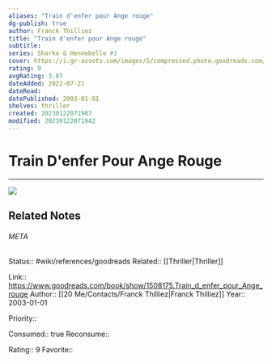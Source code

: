 ```yaml
---
aliases: "Train d'enfer pour Ange rouge"
dg-publish: true
author: Franck Thilliez
title: "Train d'enfer pour Ange rouge"
subtitle: 
series: Sharko & Hennebelle #1
cover: https://i.gr-assets.com/images/S/compressed.photo.goodreads.com/books/1184441944l/1508175._SY475_.jpg
rating: 9
avgRating: 3.87
dateAdded: 2022-07-21
dateRead: 
datePublished: 2003-01-01
shelves: thriller
created: 20230122071907
modified: 20230122071942
---
```

# Train D'enfer Pour Ange Rouge
---
![](https://i.gr-assets.com/images/S/compressed.photo.goodreads.com/books/1184441944l/1508175._SY475_.jpg)

## Related Notes




###### META
Status:: #wiki/references/goodreads
Related:: [[Thriller\|Thriller]]

Link:: https://www.goodreads.com/book/show/1508175.Train_d_enfer_pour_Ange_rouge
Author:: [[20 Me/Contacts/Franck Thilliez\|Franck Thilliez]]
Year:: 2003-01-01

Priority:: 

Consumed:: true
Reconsume:: 

Rating:: 9
Favorite:: 
